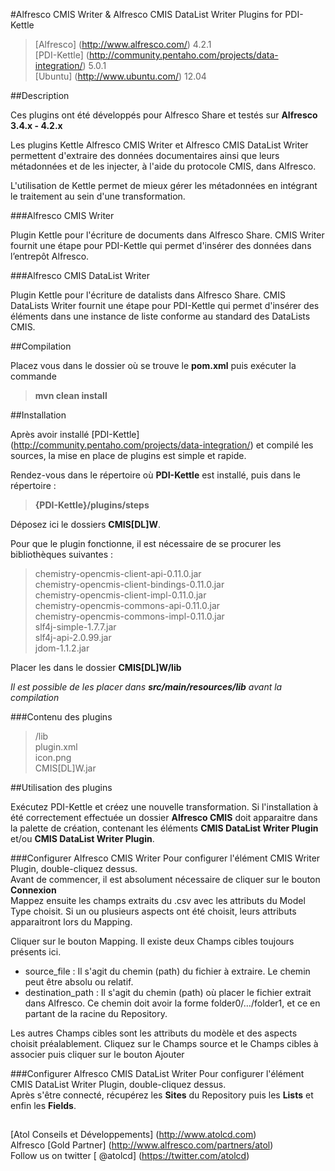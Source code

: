 #Alfresco CMIS Writer & Alfresco CMIS DataList Writer Plugins for PDI-Kettle

> [Alfresco] (http://www.alfresco.com/) 4.2.1  
> [PDI-Kettle] (http://community.pentaho.com/projects/data-integration/) 5.0.1  
> [Ubuntu] (http://www.ubuntu.com/) 12.04  

##Description

Ces plugins ont été développés pour Alfresco Share et testés sur **Alfresco 3.4.x - 4.2.x**

Les plugins Kettle Alfresco CMIS Writer et Alfresco CMIS DataList Writer permettent d'extraire des données documentaires ainsi que leurs métadonnées et de les injecter, à l'aide du protocole CMIS, dans Alfresco.

L'utilisation de Kettle permet de mieux gérer les métadonnées en intégrant le traitement au sein d'une transformation.

###Alfresco CMIS Writer

Plugin Kettle pour l'écriture de documents dans Alfresco Share.
CMIS Writer fournit une étape pour PDI-Kettle qui permet d'insérer des données dans l’entrepôt Alfresco.

###Alfresco CMIS DataList Writer

Plugin Kettle pour l'écriture de datalists dans Alfresco Share.
CMIS DataLists Writer fournit une étape pour PDI-Kettle qui permet d'insérer des éléments dans une instance de liste conforme au standard des DataLists CMIS.

##Compilation

Placez vous dans le dossier où se trouve le **pom.xml** puis exécuter la commande
> **mvn clean install**

##Installation

Après avoir installé [PDI-Kettle] (http://community.pentaho.com/projects/data-integration/) et compilé les sources, la mise en place de plugins est simple et rapide.

Rendez-vous dans le répertoire où **PDI-Kettle** est installé, puis dans le répertoire :
> **{PDI-Kettle}/plugins/steps**

Déposez ici le dossiers **CMIS[DL]W**.

Pour que le plugin fonctionne, il est nécessaire de se procurer les bibliothèques suivantes :

> chemistry-opencmis-client-api-0.11.0.jar  
> chemistry-opencmis-client-bindings-0.11.0.jar  
> chemistry-opencmis-client-impl-0.11.0.jar  
> chemistry-opencmis-commons-api-0.11.0.jar  
> chemistry-opencmis-commons-impl-0.11.0.jar  
> slf4j-simple-1.7.7.jar  
> slf4j-api-2.0.99.jar  
> jdom-1.1.2.jar

Placer les dans le dossier **CMIS[DL]W/lib**

_Il est possible de les placer dans **src/main/resources/lib** avant la compilation_

###Contenu des plugins

> /lib  
> plugin.xml  
> icon.png  
> CMIS[DL]W.jar  

##Utilisation des plugins

Exécutez PDI-Kettle et créez une nouvelle transformation.
Si l'installation à été correctement effectuée un dossier **Alfresco CMIS** doit apparaitre dans la palette de création, contenant les éléments **CMIS DataList Writer Plugin** et/ou **CMIS DataList Writer Plugin**.

###Configurer Alfresco CMIS Writer
Pour configurer l'élément CMIS Writer Plugin, double-cliquez dessus.  
Avant de commencer, il est absolument nécessaire de cliquer sur le bouton **Connexion**  
Mappez ensuite les champs extraits du .csv avec les attributs du Model Type choisit. Si un ou plusieurs aspects ont été choisit, leurs attributs apparaitront lors du Mapping.

Cliquer sur le bouton Mapping.
Il existe deux Champs cibles toujours présents ici.

+    source_file : Il s'agit du chemin (path) du fichier à extraire. Le chemin peut être absolu ou relatif.
+    destination_path : Il s'agit du chemin (path) où placer le fichier extrait dans Alfresco. Ce chemin doit avoir la forme folder0/…/folder1, et ce en partant de la racine du Repository.

Les autres Champs cibles sont les attributs du modèle et des aspects choisit préalablement.
Cliquez sur le Champs source et le Champs cibles à associer puis cliquer sur le bouton Ajouter

###Configurer Alfresco CMIS DataList Writer
Pour configurer l'élément CMIS DataList Writer Plugin, double-cliquez dessus.  
Après s'être connecté, récupérez les **Sites** du Repository puis les **Lists** et enfin les **Fields**.

##

[Atol Conseils et Développements] (http://www.atolcd.com)  
Alfresco [Gold Partner] (http://www.alfresco.com/partners/atol)  
Follow us on twitter [ @atolcd] (https://twitter.com/atolcd)


